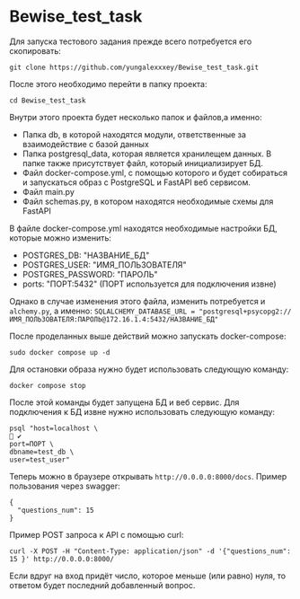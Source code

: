 # Bewise_test_task

Для запуска тестового задания прежде всего потребуется его скопировать:
```
git clone https://github.com/yungalexxxey/Bewise_test_task.git
```
После этого необходимо перейти в папку проекта:
```
cd Bewise_test_task
```
Внутри этого проекта будет несколько папок и файлов,а именно:
- Папка db, в которой находятся модули, ответственные за взаимодействие с базой данных
- Папка postgresql_data, которая является хранилещем данных. В папке также присутствует файл, который инициализирует БД.
- Файл docker-compose.yml, с помощью которого и будет собираться и запускаться образ с PostgreSQL и FastAPI веб сервисом.
- Файл main.py
- Файл schemas.py, в котором находятся необходимые схемы для FastAPI

В файле docker-compose.yml находятся необходимые настройки БД, которые можно изменить:
- POSTGRES_DB: "НАЗВАНИЕ_БД"
- POSTGRES_USER: "ИМЯ_ПОЛЬЗОВАТЕЛЯ"
- POSTGRES_PASSWORD: "ПАРОЛЬ"
- ports: "ПОРТ:5432" (ПОРТ используется для подключения извне)

Однако в случае изменения этого файла, изменить потребуется и `alchemy.py`, а именно:
`
SQLALCHEMY_DATABASE_URL = "postgresql+psycopg2://ИМЯ_ПОЛЬЗОВАТЕЛЯ:ПАРОЛЬ@172.16.1.4:5432/НАЗВАНИЕ_БД"
`

После проделанных выше действий можно запускать docker-compose:
```
sudo docker compose up -d
```

Для остановки образа нужно будет использовать следующую команду:
```
docker compose stop
```

После этой команды будет запущена БД и веб сервис. Для подключения к БД извне нужно использовать следующую команду:
```
psql "host=localhost \                                                                                                                                ✔ 
port=ПОРТ \
dbname=test_db \
user=test_user"

```

Теперь можно в браузере открывать `http://0.0.0.0:8000/docs`.
Пример пользования через swagger:
```
{
  "questions_num": 15 
}
```
Пример POST запроса к API с помощью curl:

```
curl -X POST -H "Content-Type: application/json" -d '{"questions_num": 15 }' http://0.0.0.0:8000/   
```
Если вдруг на вход придёт число, которое меньше (или равно) нуля, то ответом будет последний добавленный вопрос.


